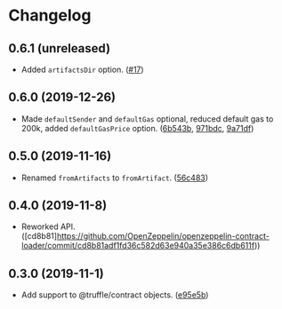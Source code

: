 # Changelog

## 0.6.1 (unreleased)
 * Added `artifactsDir` option. ([#17](https://github.com/OpenZeppelin/openzeppelin-contract-loader/pull/17))

## 0.6.0 (2019-12-26)
 * Made `defaultSender` and `defaultGas` optional, reduced default gas to 200k, added `defaultGasPrice` option. ([6b543b](https://github.com/OpenZeppelin/openzeppelin-contract-loader/commit/6b543b), [971bdc](https://github.com/OpenZeppelin/openzeppelin-contract-loader/commit/971bdc), [9a71df](https://github.com/OpenZeppelin/openzeppelin-contract-loader/commit/9a71df))

## 0.5.0 (2019-11-16)
 * Renamed `fromArtifacts` to `fromArtifact`. ([56c483](https://github.com/OpenZeppelin/openzeppelin-contract-loader/commit/56c483d37c8fa4f84a7eb7a6f21ca207c738a699))

## 0.4.0 (2019-11-8)
 * Reworked API. ([cd8b81]https://github.com/OpenZeppelin/openzeppelin-contract-loader/commit/cd8b81adf1fd36c582d63e940a35e386c6db611f))

## 0.3.0 (2019-11-1)
 * Add support to @truffle/contract objects. ([e95e5b](https://github.com/OpenZeppelin/openzeppelin-contract-loader/commit/e95e5b3499ae1cd55821be5073e1e43e52d9f976))
